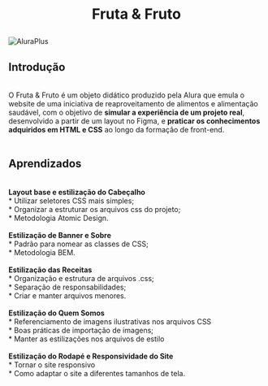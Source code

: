 <h1 align="center">
  <p align="center">Fruta & Fruto</p>
 </h1>
 
![AluraPlus](![image](https://user-images.githubusercontent.com/95223411/199238299-55286b68-56cb-430d-a87e-0eb18dcbbe0d.png)
)

## Introdução
<br />
O Fruta & Fruto é um objeto didático produzido pela Alura que emula o website de uma iniciativa de reaproveitamento de alimentos e alimentação saudável, com o objetivo de <b>simular a experiência de um projeto real</b>, desenvolvido a partir de um layout no Figma, e <b>praticar os conhecimentos adquiridos em HTML e CSS</b> ao longo da formação de front-end.
<br />
<br />

## Aprendizados
<br />
  <strong>Layout base e estilização do Cabeçalho</strong><br />
  * Utilizar seletores CSS mais simples; <br />
  * Organizar a estruturar os arquivos css do projeto; <br />
  * Metodologia Atomic Design. <br />
<br />
  <strong>Estilização de Banner e Sobre</strong><br />
  * Padrão para nomear as classes de CSS; <br />
  * Metodologia BEM. <br />
<br />
  <strong>Estilização das Receitas</strong><br />
  * Organização e estrutura de arquivos .css;<br />
  * Separação de responsabilidades;<br />
  * Criar e manter arquivos menores.<br />
<br />
 <strong>Estilização do Quem Somos</strong><br />
  * Referenciamento de imagens ilustrativas nos arquivos CSS<br />
  * Boas práticas de importação de imagens;<br />
  * Manter as estilizações nos arquivos de estilo<br />
<br />
 <strong>Estilização do Rodapé e Responsividade do Site</strong><br />
  * Tornar o site responsivo<br />
  * Como adaptar o site a diferentes tamanhos de tela.<br />
